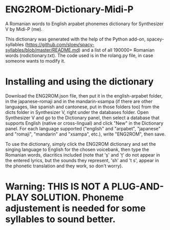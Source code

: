 # ENG2ROM-Dictionary-Midi-P
A Romanian words to English arpabet phonemes dictionary for Synthesizer V by Midi-P (me).

This dictionary was generated with the help of the Python add-on, spacey-syllables (https://github.com/sloev/spacy-syllables/blob/master/README.md) and a list of all 190000+ Romanian words (rodictionary.txt).
The code used is in the rolang.py file, in case someone wants to modify it.

# Installing and using the dictionary

Download the ENG2ROM.json file, then put it in the english-arpabet folder, in the japanese-romaji and in the mandarin-xsampa (if there are other languages, like spanish and cantonese, put in those folders too) from the dicts folder in Synthesizer V, right under the databases folder. Open Synthesizer V and go to the Dictionary panel, then select a database that supports English (native or cross-lingual) and click "New" in the Dictionary panel. For each language supported ("english" and "arpabet", "japanese" and "romaji", "mandarin" and "xsampa", etc.), write "ENG2ROM", then save.

To use the dictionary, simply click the ENG2ROM dictionary and set the singing language to English for the chosen voicebank, then type the Romanian words, diacritics included (note that 'ș' and 'ț' do not appear in the entered lyrics, but the sounds they represent, 'sh' and 't s', appear in the phonetic translation and they work, so don't worry).

# Warning: THIS IS NOT A PLUG-AND-PLAY SOLUTION. Phoneme adjustement is needed for some syllables to sound better.
